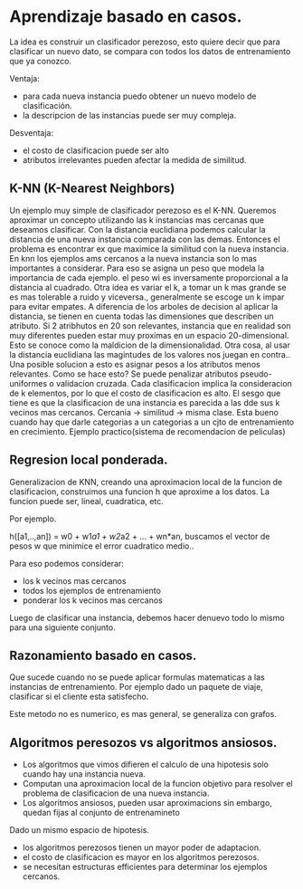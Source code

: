 # Aprendizaje basado en casos.

La idea es construir un clasificador perezoso, esto quiere decir que para clasificar un nuevo dato, se compara con todos los datos de entrenamiento que ya conozco.

Ventaja:
- para cada nueva instancia puedo obtener un nuevo modelo de clasificación.
- la descripcion de las instancias puede ser muy compleja.

Desventaja:
- el costo de clasificacion puede ser alto
- atributos irrelevantes pueden afectar la medida de similitud.

## K-NN (K-Nearest Neighbors)

Un ejemplo muy simple de clasificador perezoso es el K-NN.
Queremos aproximar un concepto utilizando las k instancias mas cercanas que deseamos clasificar.
Con la distancia euclidiana podemos calcular la distancia de una nueva instancia comparada con las demas.
Entonces el problema es encontrar ex que maximice la similitud con la nueva instancia.
En knn los ejemplos ams cercanos a la nueva instancia son lo mas importantes a considerar. Para eso se asigna un peso que modela la importancia de cada ejemplo.
el peso wi es inversamente proporcional a la distancia al cuadrado.
Otra idea es variar el k, a tomar un k mas grande se es mas tolerable a ruido y viceversa., generalmente se escoge un k impar para evitar empates.
A diferencia de los arboles de decision al aplicar la distancia, se tienen en cuenta todas las dimensiones que describen un atributo.
Si 2 atribhutos en 20 son relevantes, instancia que en realidad son muy diferentes pueden estar muy proximas en un espacio 20-dimensional.
Esto se conoce como la maldicion de la dimensionalidad.
Otra cosa, al usar la distancia euclidiana las magintudes de los valores nos juegan en contra..
Una posible solucion a esto es asignar pesos a los atributos menos relevantes. Como se hace esto?
Se puede penalizar atributos pseudo-uniformes o validacion cruzada. Cada clasificacion implica la consideracion de k elementos, por lo que el costo de clasificacion es alto.
El sesgo que tiene es que la clasificacion de una instancia es parecida a las dde sus k vecinos mas cercanos. Cercania -> similitud -> misma clase.
Esta bueno cuando hay que darle categorias a un categorias a un cjto de entrenamiento en crecimiento.
Ejemplo practico(sistema de recomendacion de peliculas)

## Regresion local ponderada.

Generalizacion de KNN, creando una aproximacion local de la funcion de clasificacion, construimos una funcion h que aproxime a los datos.
La funcion puede ser, lineal, cuadratica, etc.

Por ejemplo.

h([a1,..,an]) = w0 + w1*a1 + w2*a2 + ... + wn*an, buscamos el vector de pesos w que minimice el error cuadratico medio..

Para eso podemos considerar:

- los k vecinos mas cercanos
- todos los ejemplos de entrenamiento
- ponderar los k vecinos mas cercanos

Luego de clasificar una instancia, debemos hacer denuevo todo lo mismo para una siguiente conjunto.

## Razonamiento basado en casos.

Que sucede cuando no se puede aplicar formulas matematicas a las instancias de entrenamiento.
Por ejemplo dado un paquete de viaje, clasificar si el cliente esta satisfecho.

Este metodo no es numerico, es mas general, se generaliza con grafos.

## Algoritmos peresozos vs algoritmos ansiosos.

- Los algoritmos que vimos difieren el calculo de una hipotesis solo cuando hay una instancia nueva.
- Computan una aproximacion local de la funcion objetivo para resolver el problema de clasificacion de una nueva instancia.
- Los algoritmos ansiosos, pueden usar aproximacions sin embargo, quedan fijas al conjunto de entrenamineto

Dado un mismo espacio de hipotesis.

- los algoritmos perezosos tienen un mayor poder de adaptacion.
- el costo de clasificacion es mayor en los algoritmos perezosos.
- se necesitan estructuras efficientes para determinar los ejemplos cercanos.
